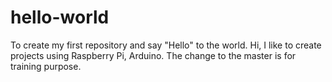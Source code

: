 # hello-world
To create my first repository and say "Hello" to the world.
Hi, I like to create projects using Raspberry Pi, Arduino.
The change to the master is for training purpose.
